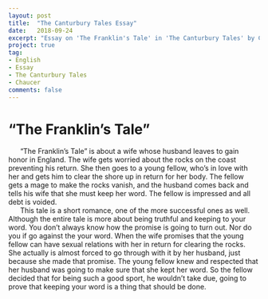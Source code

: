 ```yaml
---
layout: post
title:  "The Canturbury Tales Essay"
date:   2018-09-24
excerpt: "Essay on 'The Franklin's Tale' in 'The Canturbury Tales' by Chaucer."
project: true
tag:
- English
- Essay
- The Canturbury Tales
- Chaucer
comments: false
---
```


# “The Franklin’s Tale”

&nbsp;&nbsp;&nbsp;&nbsp;&nbsp;&nbsp;“The Franklin’s Tale” is about a wife whose husband leaves to gain honor in England. The wife gets worried about the rocks on the coast preventing his return. She then goes to a young fellow, who’s in love with her and gets him to clear the shore up in return for her body. The fellow gets a mage to make the rocks vanish, and the husband comes back and tells his wife that she must keep her word. The fellow is impressed and all debt is voided.  
&nbsp;&nbsp;&nbsp;&nbsp;&nbsp;&nbsp;This tale is a short romance, one of the more successful ones as well. Although the entire tale is more about being truthful and keeping to your word. You don’t always know how the promise is going to turn out. Nor do you if go against the your word. When the wife promises that the young fellow can have sexual relations with her in return for clearing the rocks. She actually is almost forced to go through with it by her husband, just because she made that promise. The young fellow knew and respected that her husband was going to make sure that she kept her word. So the fellow decided that for being such a good sport, he wouldn’t take due, going to prove that keeping your word is a thing that should be done.

